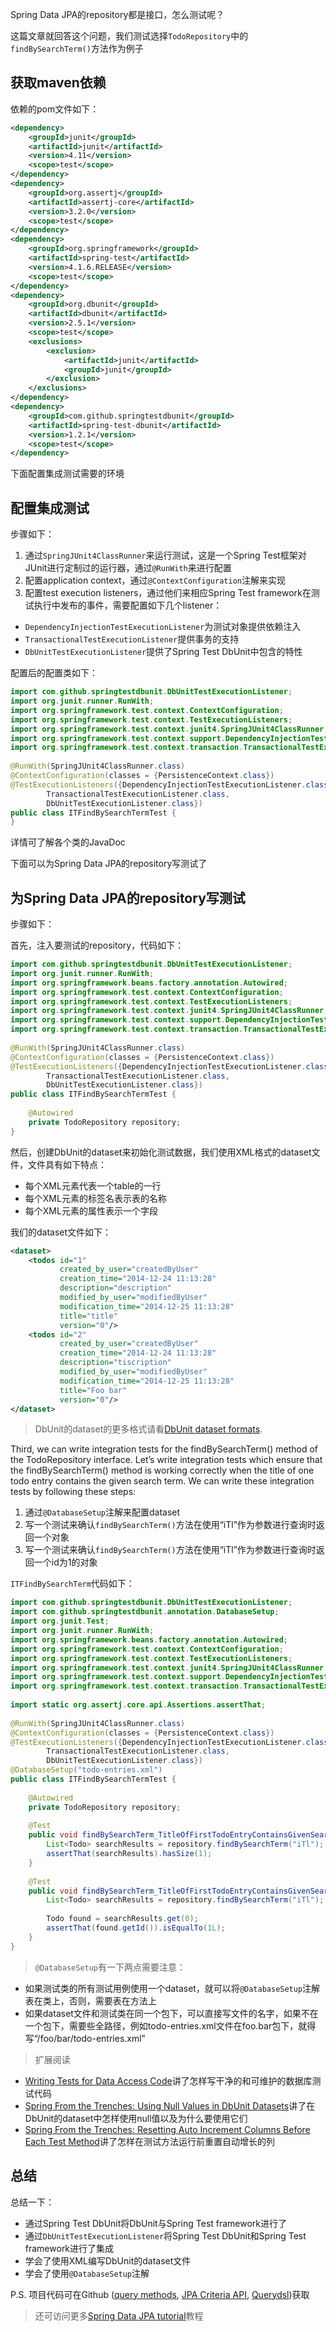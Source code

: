 Spring Data JPA的repository都是接口，怎么测试呢？

这篇文章就回答这个问题，我们测试选择`TodoRepository`中的`findBySearchTerm()`方法作为例子

## 获取maven依赖

依赖的pom文件如下：

```xml
<dependency>
    <groupId>junit</groupId>
    <artifactId>junit</artifactId>
    <version>4.11</version>
    <scope>test</scope>
</dependency>
<dependency>
    <groupId>org.assertj</groupId>
    <artifactId>assertj-core</artifactId>
    <version>3.2.0</version>
    <scope>test</scope>
</dependency>
<dependency>
    <groupId>org.springframework</groupId>
    <artifactId>spring-test</artifactId>
    <version>4.1.6.RELEASE</version>
    <scope>test</scope>
</dependency>
<dependency>
    <groupId>org.dbunit</groupId>
    <artifactId>dbunit</artifactId>
    <version>2.5.1</version>
    <scope>test</scope>
    <exclusions>
        <exclusion>
            <artifactId>junit</artifactId>
            <groupId>junit</groupId>
        </exclusion>
    </exclusions>
</dependency>
<dependency>
    <groupId>com.github.springtestdbunit</groupId>
    <artifactId>spring-test-dbunit</artifactId>
    <version>1.2.1</version>
    <scope>test</scope>
</dependency>
```

下面配置集成测试需要的环境

## 配置集成测试

步骤如下：

1. 通过`SpringJUnit4ClassRunner`来运行测试，这是一个Spring Test框架对JUnit进行定制过的运行器，通过`@RunWith`来进行配置
2. 配置application context，通过`@ContextConfiguration`注解来实现
3. 配置test execution listeners，通过他们来相应Spring Test framework在测试执行中发布的事件，需要配置如下几个listener：
* `DependencyInjectionTestExecutionListener`为测试对象提供依赖注入
* `TransactionalTestExecutionListener`提供事务的支持
* `DbUnitTestExecutionListener`提供了Spring Test DbUnit中包含的特性

配置后的配置类如下：

```java
import com.github.springtestdbunit.DbUnitTestExecutionListener;
import org.junit.runner.RunWith;
import org.springframework.test.context.ContextConfiguration;
import org.springframework.test.context.TestExecutionListeners;
import org.springframework.test.context.junit4.SpringJUnit4ClassRunner;
import org.springframework.test.context.support.DependencyInjectionTestExecutionListener;
import org.springframework.test.context.transaction.TransactionalTestExecutionListener;
 
@RunWith(SpringJUnit4ClassRunner.class)
@ContextConfiguration(classes = {PersistenceContext.class})
@TestExecutionListeners({DependencyInjectionTestExecutionListener.class,
        TransactionalTestExecutionListener.class,
        DbUnitTestExecutionListener.class})
public class ITFindBySearchTermTest {
}
```

详情可了解各个类的JavaDoc

下面可以为Spring Data JPA的repository写测试了

## 为Spring Data JPA的repository写测试

步骤如下：

首先，注入要测试的repository，代码如下：

```java
import com.github.springtestdbunit.DbUnitTestExecutionListener;
import org.junit.runner.RunWith;
import org.springframework.beans.factory.annotation.Autowired;
import org.springframework.test.context.ContextConfiguration;
import org.springframework.test.context.TestExecutionListeners;
import org.springframework.test.context.junit4.SpringJUnit4ClassRunner;
import org.springframework.test.context.support.DependencyInjectionTestExecutionListener;
import org.springframework.test.context.transaction.TransactionalTestExecutionListener;
 
@RunWith(SpringJUnit4ClassRunner.class)
@ContextConfiguration(classes = {PersistenceContext.class})
@TestExecutionListeners({DependencyInjectionTestExecutionListener.class,
        TransactionalTestExecutionListener.class,
        DbUnitTestExecutionListener.class})
public class ITFindBySearchTermTest {
 
    @Autowired
    private TodoRepository repository;
}
```

然后，创建DbUnit的dataset来初始化测试数据，我们使用XML格式的dataset文件，文件具有如下特点：

* 每个XML元素代表一个table的一行
* 每个XML元素的标签名表示表的名称
* 每个XML元素的属性表示一个字段

我们的dataset文件如下：

```xml
<dataset>
    <todos id="1"
           created_by_user="createdByUser"
           creation_time="2014-12-24 11:13:28"
           description="description"
           modified_by_user="modifiedByUser"
           modification_time="2014-12-25 11:13:28"
           title="title"
           version="0"/>
    <todos id="2"
           created_by_user="createdByUser"
           creation_time="2014-12-24 11:13:28"
           description="tiscription"
           modified_by_user="modifiedByUser"
           modification_time="2014-12-25 11:13:28"
           title="Foo bar"
           version="0"/>
</dataset>
```

> DbUnit的dataset的更多格式请看[DbUnit dataset formats](http://dbunit.sourceforge.net/components.html#dataset).

Third, we can write integration tests for the findBySearchTerm() method of the TodoRepository interface. Let’s write integration tests which ensure that the findBySearchTerm() method is working correctly when the title of one todo entry contains the given search term. We can write these integration tests by following these steps:

1. 通过`@DatabaseSetup`注解来配置dataset
2. 写一个测试来确认`findBySearchTerm()`方法在使用“iTl”作为参数进行查询时返回一个对象
3. 写一个测试来确认`findBySearchTerm()`方法在使用“iTl”作为参数进行查询时返回一个id为1的对象

`ITFindBySearchTerm`代码如下：

```java
import com.github.springtestdbunit.DbUnitTestExecutionListener;
import com.github.springtestdbunit.annotation.DatabaseSetup;
import org.junit.Test;
import org.junit.runner.RunWith;
import org.springframework.beans.factory.annotation.Autowired;
import org.springframework.test.context.ContextConfiguration;
import org.springframework.test.context.TestExecutionListeners;
import org.springframework.test.context.junit4.SpringJUnit4ClassRunner;
import org.springframework.test.context.support.DependencyInjectionTestExecutionListener;
import org.springframework.test.context.transaction.TransactionalTestExecutionListener;
 
import static org.assertj.core.api.Assertions.assertThat;
 
@RunWith(SpringJUnit4ClassRunner.class)
@ContextConfiguration(classes = {PersistenceContext.class})
@TestExecutionListeners({DependencyInjectionTestExecutionListener.class,
        TransactionalTestExecutionListener.class,
        DbUnitTestExecutionListener.class})
@DatabaseSetup("todo-entries.xml")
public class ITFindBySearchTermTest {
 
    @Autowired
    private TodoRepository repository;
     
    @Test
    public void findBySearchTerm_TitleOfFirstTodoEntryContainsGivenSearchTerm_ShouldReturnOneTodoEntry() {
        List<Todo> searchResults = repository.findBySearchTerm("iTl");
        assertThat(searchResults).hasSize(1);
    }
     
    @Test
    public void findBySearchTerm_TitleOfFirstTodoEntryContainsGivenSearchTerm_ShouldReturnFirstTodoEntry() {
        List<Todo> searchResults = repository.findBySearchTerm("iTl");
 
        Todo found = searchResults.get(0);
        assertThat(found.getId()).isEqualTo(1L);
    }   
}
```

> `@DatabaseSetup`有一下两点需要注意：
* 如果测试类的所有测试用例使用一个dataset，就可以将`@DatabaseSetup`注解表在类上，否则，需要表在方法上
* 如果dataset文件和测试类在同一个包下，可以直接写文件的名字，如果不在一个包下，需要些全路径，例如todo-entries.xml文件在foo.bar包下，就得写“/foo/bar/todo-entries.xml”

> 扩展阅读
* [Writing Tests for Data Access Code](http://www.petrikainulainen.net/writing-tests-for-data-access-code/)讲了怎样写干净的和可维护的数据库测试代码
* [Spring From the Trenches: Using Null Values in DbUnit Datasets](http://www.petrikainulainen.net/programming/spring-framework/spring-from-the-trenches-using-null-values-in-dbunit-datasets/)讲了在DbUnit的dataset中怎样使用null值以及为什么要使用它们
* [Spring From the Trenches: Resetting Auto Increment Columns Before Each Test Method](http://www.petrikainulainen.net/programming/spring-framework/spring-from-the-trenches-resetting-auto-increment-columns-before-each-test-method/)讲了怎样在测试方法运行前重置自动增长的列

## 总结

总结一下：

* 通过Spring Test DbUnit将DbUnit与Spring Test framework进行了
* 通过`DbUnitTestExecutionListener`将Spring Test DbUnit和Spring Test framework进行了集成
* 学会了使用XML编写DbUnit的dataset文件
* 学会了使用`@DatabaseSetup`注解

P.S. 项目代码可在Github ([query methods](https://github.com/pkainulainen/spring-data-jpa-examples/tree/master/query-methods), [JPA Criteria API](https://github.com/pkainulainen/spring-data-jpa-examples/tree/master/criteria-api), [Querydsl](https://github.com/pkainulainen/spring-data-jpa-examples/tree/master/querydsl))获取

> 还可访问更多[Spring Data JPA tutorial](http://www.petrikainulainen.net/spring-data-jpa-tutorial/)教程
